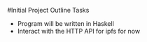 #Initial Project Outline Tasks
* Program will be written in Haskell
* Interact with the HTTP API for ipfs for now
